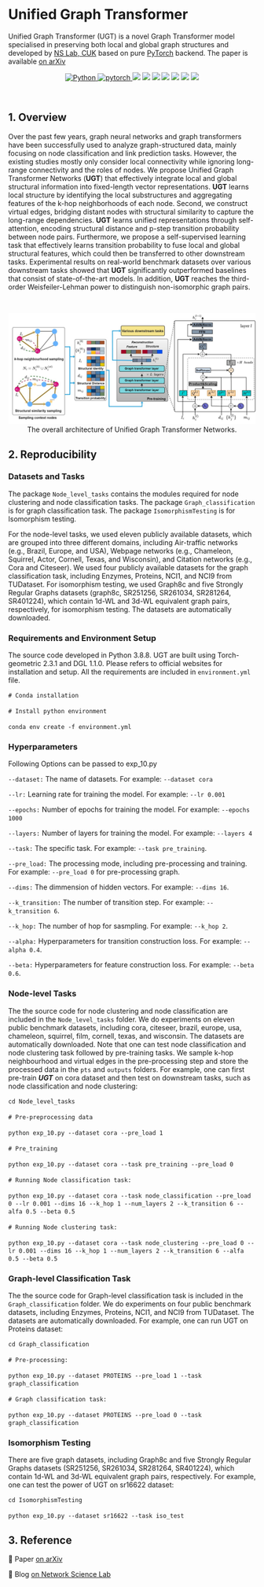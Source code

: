 # Unified Graph Transformer
Unified Graph Transformer (UGT) is a novel Graph Transformer model specialised in preserving both local and global graph structures and developed by [NS Lab, CUK](https://nslab-cuk.github.io/) based on pure [PyTorch](https://github.com/pytorch/pytorch) backend. The paper is available [on arXiv](https://arxiv.org/)

<p align=center>
  <a href="https://www.python.org/downloads/release/python-360/">
    <img src="https://img.shields.io/badge/Python->=3.8.8-3776AB?logo=python&style=flat-square" alt="Python">
  </a>    
  <a href="https://github.com/pytorch/pytorch">
    <img src="https://img.shields.io/badge/PyTorch->=1.4-FF6F00?logo=pytorch&style=flat-square" alt="pytorch">
  </a>    
  <img src="https://custom-icon-badges.demolab.com/github/last-commit/NSLab-CUK/Unified-Graph-Transformer?logo=history&logoColor=white&style=flat-square"/>
  <img src="https://custom-icon-badges.demolab.com/github/languages/code-size/NSLab-CUK/Unified-Graph-Transformer?logo=file-code&logoColor=white&style=flat-square"/>
  <img src="https://custom-icon-badges.demolab.com/github/issues-pr-closed/NSLab-CUK/Unified-Graph-Transformer?color=purple&logo=git-pull-request&logoColor=white&style=flat-square"/>
  <img src="https://custom-icon-badges.demolab.com/github/v/tag/NSLab-CUK/Unified-Graph-Transformer?logo=tag&logoColor=white&style=flat-square"/>
  <img src="https://custom-icon-badges.demolab.com/github/stars/NSLab-CUK/Unified-Graph-Transformer?logo=star&style=flat-square"/>
  <img src="https://custom-icon-badges.demolab.com/github/issues-raw/NSLab-CUK/Unified-Graph-Transformer?logo=issue&style=flat-square"/>
  <img src="https://custom-icon-badges.demolab.com/github/license/NSLab-CUK/Unified-Graph-Transformer?logo=law&style=flat-square"/>
</p>

<br>


## 1. Overview

Over the past few years, graph neural networks and graph transformers have been successfully used to analyze graph-structured data, mainly focusing on node classification and link prediction tasks. However, the existing studies mostly only consider local connectivity while ignoring long-range connectivity and the roles of nodes. We propose Unified Graph Transformer Networks (**UGT**) that effectively integrate local and global structural information into fixed-length vector representations. **UGT** learns local structure by identifying the local substructures and aggregating features of the k-hop neighborhoods of each node. Second, we construct virtual edges, bridging distant nodes with structural similarity to capture the long-range dependencies. **UGT** learns unified representations through self-attention, encoding structural distance and p-step transition probability between node pairs. Furthermore, we propose a self-supervised learning task that effectively learns transition probability to fuse local and global structural features, which could then be transferred to other downstream tasks. Experimental results on real-world benchmark datasets over various downstream tasks showed that **UGT** significantly outperformed baselines that consist of state-of-the-art models. In addition, **UGT** reaches the third-order Weisfeiler-Lehman power to distinguish non-isomorphic graph pairs.

<br>

<p align="center">
  <img src="./Figures/UGT.jpg" alt="Graph Transformer Architecture" width="800">
  <br>
  <b></b> The overall architecture of Unified Graph Transformer Networks.
</p>


## 2. Reproducibility

### Datasets and Tasks

The package ```Node_level_tasks``` contains the modules required for node clustering and node classification tasks. The package ```Graph_classification``` is for graph classification task. The package ```IsomorphismTesting``` is for Isomorphism testing. 

For the node-level tasks, we used eleven publicly available datasets, which are grouped into three different domains, including Air-traffic networks (e.g., Brazil, Europe, and USA), Webpage networks (e.g., Chameleon, Squirrel, Actor, Cornell, Texas, and Wisconsin), and Citation networks (e.g., Cora and Citeseer). We used four publicly available datasets for the graph classification task, including Enzymes, Proteins, NCI1, and NCI9 from TUDataset.  For isomorphism testing, we used Graph8c and five Strongly Regular Graphs datasets (graph8c, SR251256, SR261034, SR281264, SR401224), which contain 1d-WL and 3d-WL equivalent graph pairs, respectively, for isomorphism testing. The datasets are automatically downloaded.

### Requirements and Environment Setup

The source code developed in Python 3.8.8. UGT are built using Torch-geometric 2.3.1 and DGL 1.1.0. Please refers to official websites for installation and setup.
All the requirements are included in ```environment.yml``` file. 

```
# Conda installation

# Install python environment

conda env create -f environment.yml 

```
### Hyperparameters

Following Options can be passed to exp_10.py

```--dataset:``` The name of datasets. For example: ```--dataset cora```

```--lr:``` Learning rate for training the model. For example: ```--lr 0.001```

```--epochs:``` Number of epochs for training the model. For example: ```--epochs 1000```

```--layers:``` Number of layers for training the model. For example: ```--layers 4```

```--task:``` The specific task. For example: ```--task pre_training```.

```--pre_load:``` The processing mode, including pre-processing and training. For example: ```--pre_load 0``` for pre-processing graph.

```--dims:``` The dimmension of hidden vectors.  For example: ```--dims 16```.

```--k_transition:``` The number of transition step. For example: ```--k_transition 6```.

```--k_hop:``` The number of hop for sasmpling. For example: ```--k_hop 2```.

```--alpha:``` Hyperparameters for transition construction loss. For example: ```--alpha 0.4```.

```--beta:``` Hyperparameters for feature construction loss. For example: ```--beta 0.6```.


### Node-level Tasks

The the source code for node clustering and node classification are included in the ```Node_level_tasks``` folder. 
We do experiments on eleven public benchmark datasets, including cora, citeseer, brazil, europe, usa, chameleon, squirrel, film, cornell,  texas, and wisconsin. The datasets are automatically downloaded.
Note that one can test node classification and node clustering task followed by pre-training tasks. 
We sample k-hop neighbourhood and virtual edges in the pre-processing step and store the processed data in the ```pts``` and ```outputs``` folders. For example, one can first pre-train ***UGT*** on cora dataset and then test on downstream tasks, such as node classification and node clustering:

```
cd Node_level_tasks

# Pre-preprocessing data

python exp_10.py --dataset cora --pre_load 1

# Pre_training

python exp_10.py --dataset cora --task pre_training --pre_load 0

# Running Node classification task:

python exp_10.py --dataset cora --task node_classification --pre_load 0 --lr 0.001 --dims 16 --k_hop 1 --num_layers 2 --k_transition 6 --alfa 0.5 --beta 0.5

# Running Node clustering task:

python exp_10.py --dataset cora --task node_clustering --pre_load 0 --lr 0.001 --dims 16 --k_hop 1 --num_layers 2 --k_transition 6 --alfa 0.5 --beta 0.5

```

### Graph-level Classification Task

The the source code for Graph-level classification task is included in the ```Graph_classification``` folder. 
We do experiments on four public benchmark datasets, including Enzymes, Proteins, NCI1, and NCI9 from TUDataset. The datasets are automatically downloaded. For example, one can run UGT on Proteins dataset:
```
cd Graph_classification

# Pre-processing:

python exp_10.py --dataset PROTEINS --pre_load 1 --task graph_classification

# Graph classification task:

python exp_10.py --dataset PROTEINS --pre_load 0 --task graph_classification

```

### Isomorphism Testing

There are five graph datasets, including Graph8c and five Strongly Regular Graphs datasets (SR251256, SR261034, SR281264, SR401224), which contain 1d-WL and 3d-WL equivalent graph pairs, respectively. For example, one can test the power of UGT on sr16622 dataset: 

```
cd IsomorphismTesting

python exp_10.py --dataset sr16622 --task iso_test
```

## 3. Reference

:page_with_curl: Paper [on arXiv](https://arxiv.org/)

:pencil: Blog [on Network Science Lab](https://nslab-cuk.github.io/)

<br><br><br>

